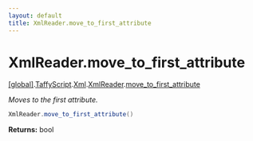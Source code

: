 ```yaml
---
layout: default
title: XmlReader.move_to_first_attribute
---
```


# XmlReader.move_to_first_attribute

[\[global\]]({{site.baseurl}}/docs/).[TaffyScript]({{site.baseurl}}/docs/TaffyScript/).[Xml]({{site.baseurl}}/docs/TaffyScript/Xml/).[XmlReader]({{site.baseurl}}/docs/TaffyScript/Xml/XmlReader/).[move_to_first_attribute]({{site.baseurl}}/docs/TaffyScript/Xml/XmlReader/move_to_first_attribute/)

_Moves to the first attribute._

```cs
XmlReader.move_to_first_attribute()
```

**Returns:** bool
